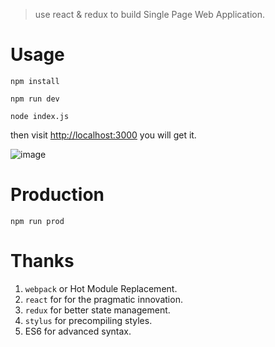 > use react & redux to build Single Page Web Application.


# Usage

`npm install`

`npm run dev` 

`node index.js`

then visit <http://localhost:3000> you will get it.

![image](webapp/static/images/QQ20161002-0.jpg)


# Production

 `npm run prod`

# Thanks

1. `webpack` or Hot Module Replacement.
2. `react` for  for the pragmatic innovation.
3. `redux` for better state management.
4. `stylus` for precompiling styles.
5. ES6 for advanced syntax.
